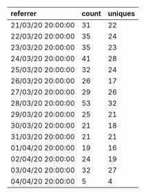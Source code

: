 | referrer          | count | uniques |
| :---------------- | :---- | :------ |
| 21/03/20 20:00:00 | 31    | 22      |
| 22/03/20 20:00:00 | 35    | 24      |
| 23/03/20 20:00:00 | 35    | 23      |
| 24/03/20 20:00:00 | 41    | 28      |
| 25/03/20 20:00:00 | 32    | 24      |
| 26/03/20 20:00:00 | 26    | 17      |
| 27/03/20 20:00:00 | 29    | 26      |
| 28/03/20 20:00:00 | 53    | 32      |
| 29/03/20 20:00:00 | 25    | 21      |
| 30/03/20 20:00:00 | 21    | 18      |
| 31/03/20 20:00:00 | 21    | 21      |
| 01/04/20 20:00:00 | 19    | 16      |
| 02/04/20 20:00:00 | 24    | 19      |
| 03/04/20 20:00:00 | 32    | 27      |
| 04/04/20 20:00:00 | 5     | 4       |